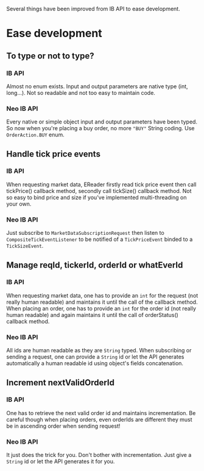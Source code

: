 Several things have been improved from IB API to ease development.

# Ease development #
## To type or not to type? ##
### IB API ###
Almost no enum exists. Input and output parameters are native type (int, long...). Not so readable and not too easy to maintain code.

### Neo IB API ###
Every native or simple object input and output parameters have been typed. So now when you're placing a buy order, no more `"BUY"` String coding. Use `OrderAction.BUY` enum.

## Handle tick price events ##
### IB API ###
When requesting market data, EReader firstly read tick price event then call tickPrice() callback method, secondly call tickSize() callback method. Not so easy to bind price and size if you've implemented multi-threading on your own.

### Neo IB API ###
Just subscribe to `MarketDataSubscriptionRequest` then listen to `CompositeTickEventListener` to be notified of a `TickPriceEvent` binded to a `TickSizeEvent`.

## Manage reqId, tickerId, orderId or whatEverId ##
### IB API ###
When requesting market data, one has to provide an `int` for the request (not really human readable) and maintains it until the call of the callback method.
When placing an order, one has to provide an `int` for the order id (not really human readable) and again maintains it until the call of orderStatus() callback method.

### Neo IB API ###
All ids are human readable as they are `String` typed. When subscribing or sending a request, one can provide a `String` id or let the API generates automatically a human readable id using object's fields concatenation.

## Increment nextValidOrderId ##
### IB API ###
One has to retrieve the next valid order id and maintains incrementation. Be careful though when placing orders, even orderIds are different they must be in ascending order when sending request!

### Neo IB API ###
It just does the trick for you. Don't bother with incrementation. Just give a `String` id or let the API generates it for you.
